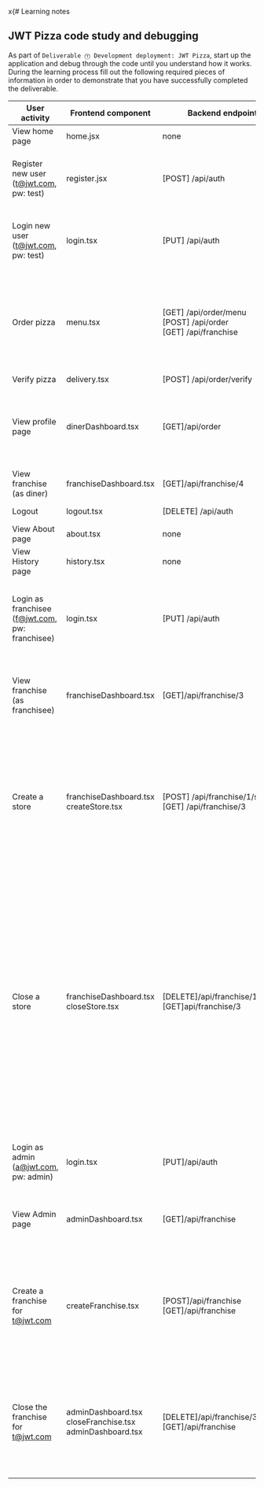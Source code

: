 x{# Learning notes

## JWT Pizza code study and debugging

As part of `Deliverable ⓵ Development deployment: JWT Pizza`, start up the application and debug through the code until you understand how it works. During the learning process fill out the following required pieces of information in order to demonstrate that you have successfully completed the deliverable.

| User activity                                       | Frontend component | Backend endpoints | Database SQL |
| --------------------------------------------------- | ------------------ | ----------------- | ------------ |
| View home page                                      |   home.jsx         |     none          |      none    |
| Register new user<br/>(t@jwt.com, pw: test)         |   register.jsx     |  [POST] /api/auth |    INSERT INTO user (name, email, password) VALUES (?, ?, ?) <br> INSERT INTO userRole (userId, role, objectId) VALUES (?, ?, ?)|
| Login new user<br/>(t@jwt.com, pw: test)            | login.tsx|[PUT] /api/auth | SELECT * FROM user WHERE email=? <br>SELECT * FROM userRole WHERE userId=? <br>INSERT INTO auth (token, userId) VALUES (?, ?)          |
| Order pizza                                         | menu.tsx | [GET] /api/order/menu <br> [POST] /api/order <br> [GET] /api/franchise | INSERT INTO dinerOrder (dinerId, franchiseId, storeId, date) VALUES (?, ?, ?, now()) <br> SELECT * FROM menu<br>SELECT id, name FROM franchise <br> SELECT id, name FROM store WHERE franchiseId=?|
| Verify pizza                                        |delivery.tsx |[POST] /api/order/verify| none |
| View profile page                                   |dinerDashboard.tsx|[GET]/api/order|SELECT id, franchiseId, storeId, date FROM dinerOrder WHERE dinerId=?<br>SELECT id, menuId, description, price FROM orderItem WHERE orderId=?|
| View franchise<br/>(as diner)                       | franchiseDashboard.tsx|[GET]/api/franchise/4|  none         |
| Logout                                              |logout.tsx|[DELETE] /api/auth|DELETE FROM auth WHERE token=?|
| View About page                                     | about.tsx  | none |   none           |
| View History page                                   | history.tsx  | none  |  none         |
| Login as franchisee<br/>(f@jwt.com, pw: franchisee) |login.tsx| [PUT] /api/auth  |SELECT * FROM user WHERE email=? <br>SELECT * FROM userRole WHERE userId=?<br>SELECT * FROM userRole WHERE userId=?<br> INSERT INTO auth (token, userId) VALUES (?, ?)              |
| View franchise<br/>(as franchisee)                  |franchiseDashboard.tsx|[GET]/api/franchise/3|SELECT objectId FROM userRole WHERE role='franchisee' AND userId=? <br> SELECT id, name FROM franchise WHERE id in (${franchiseIds.join(',')})             |
| Create a store                                      |franchiseDashboard.tsx<br>createStore.tsx |[POST] /api/franchise/1/store<br>[GET] /api/franchise/3 |SELECT id, name FROM user WHERE email=?<br>INSERT INTO franchise (name) VALUES (?)<br>INSERT INTO userRole (userId, role, objectId) VALUES (?, ?, ?)<br>SELECT objectId FROM userRole WHERE role='franchisee' AND userId=?<br>SELECT id, name FROM franchise WHERE id in (${franchiseIds.join(',')}) |
| Close a store                                       |franchiseDashboard.tsx<br>closeStore.tsx|[DELETE]/api/franchise/1/store/2<br>[GET]api/franchise/3|SELECT u.id, u.name, u.email FROM userRole AS ur JOIN user AS u ON u.id=ur.userId WHERE ur.objectId=? AND ur.role='franchisee<br>SELECT s.id, s.name, COALESCE(SUM(oi.price), 0) AS totalRevenue FROM dinerOrder AS do JOIN orderItem AS oi ON do.id=oi.orderId RIGHT JOIN store AS s ON s.id=do.storeId WHERE s.franchiseId=? GROUP BY s.id<br>DELETE FROM store WHERE franchiseId=? AND id=?<br>SELECT objectId FROM userRole WHERE role='franchisee' AND userId=?<br>SELECT id, name FROM franchise WHERE id in (${franchiseIds.join(',')})            |
| Login as admin<br/>(a@jwt.com, pw: admin)           |login.tsx|[PUT]/api/auth|SELECT * FROM user WHERE email=?<br>SELECT * FROM userRole WHERE userId=?<br>INSERT INTO auth (token, userId) VALUES (?, ?)              |
| View Admin page                                     |adminDashboard.tsx|[GET]/api/franchise|SELECT id, name FROM franchise<br>SELECT id, name FROM store WHERE franchiseId=?|
| Create a franchise for t@jwt.com                    |createFranchise.tsx|[POST]/api/franchise<br>[GET]/api/franchise|SELECT id, name FROM user WHERE email=?<br>INSERT INTO franchise (name) VALUES (?)<br>INSERT INTO userRole (userId, role, objectId) VALUES (?, ?, ?)<br>SELECT id, name FROM franchise<br>SELECT id, name FROM store WHERE franchiseId=?             |
| Close the franchise for t@jwt.com                   |adminDashboard.tsx<br>closeFranchise.tsx<br>adminDashboard.tsx|[DELETE]/api/franchise/3<br>[GET]/api/franchise|DELETE FROM store WHERE franchiseId=?<br>DELETE FROM userRole WHERE objectId=?<br>DELETE FROM franchise WHERE id=?<br> SELECT id, name FROM franchise <br> SELECT id, name FROM store WHERE franchiseId=?              |

